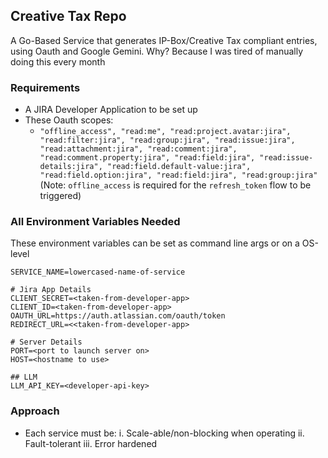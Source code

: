 ## Creative Tax Repo
A Go-Based Service that generates IP-Box/Creative Tax compliant entries, using Oauth and Google Gemini. 
Why? Because I was tired of manually doing this every month

### Requirements
* A JIRA Developer Application to be set up 
* These Oauth scopes:
  - `"offline_access", "read:me", "read:project.avatar:jira", "read:filter:jira", "read:group:jira", "read:issue:jira", "read:attachment:jira", "read:comment:jira", "read:comment.property:jira", "read:field:jira", "read:issue-details:jira", "read:field.default-value:jira", "read:field.option:jira", "read:field:jira", "read:group:jira"`
    (Note: `offline_access` is required for the `refresh_token` flow to be triggered)


### All Environment Variables Needed
These environment variables can be set as command line args or on a OS-level

```
SERVICE_NAME=lowercased-name-of-service

# Jira App Details
CLIENT_SECRET=<taken-from-developer-app>
CLIENT_ID=<taken-from-developer-app>
OAUTH_URL=https://auth.atlassian.com/oauth/token
REDIRECT_URL=<<taken-from-developer-app> 

# Server Details
PORT=<port to launch server on>
HOST=<hostname to use>

## LLM 
LLM_API_KEY=<developer-api-key>
```

### Approach
* Each service must be:
  i. Scale-able/non-blocking when operating
  ii. Fault-tolerant
  iii. Error hardened